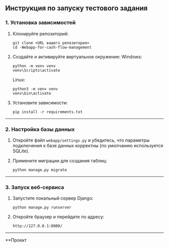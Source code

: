 ## Инструкция по запуску тестового задания

### 1. Установка зависимостей

1. Клонируйте репозиторий:
   ```
   git clone <URL вашего репозитория>
   cd -Webapp-for-cash-flow-management
   ```

2. Создайте и активируйте виртуальное окружение:
   Windows:
   ```
   python -m venv venv
   venv\Scripts\activate
   ```

   Linux:
   ```
   python3 -m venv venv
   venv\bin\activate
   ```

3. Установите зависимости:
   ```
   pip install -r requirements.txt
   ```

---

### 2. Настройка базы данных

1. Откройте файл `webapp/settings.py` и убедитесь, что параметры подключения к базе данных корректны (по умолчанию используется SQLite).

2. Примените миграции для создания таблиц:
   ```
   python manage.py migrate
   ```

---

### 3. Запуск веб-сервиса

1. Запустите локальный сервер Django:
   ```
   python manage.py runserver
   ```

2. Откройте браузер и перейдите по адресу:
   ```
   http://127.0.0.1:8000/
   ```

---

**Проект